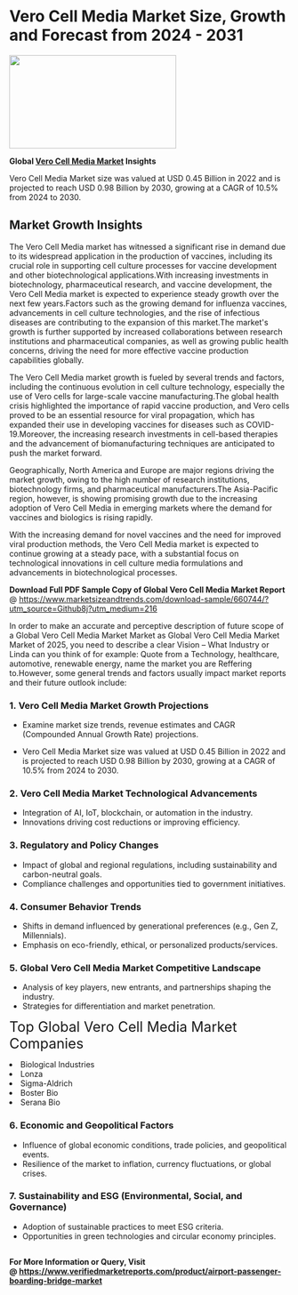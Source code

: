 <H1>Vero Cell Media Market Size, Growth and Forecast from 2024 - 2031</H1><img class="aligncenter size-medium wp-image-584254" src="https://thirdeyenews.in/wp-content/uploads/2024/09/Global-Market-Research-300x168.jpeg" alt="" width="300" height="168" /><p><strong>Global&nbsp;<a href="https://www.marketsizeandtrends.com/download-sample/660744/?utm_source=Github8j?utm_medium=216">Vero Cell Media Market</a> Insights</strong></p><p>Vero Cell Media Market size was valued at USD 0.45 Billion in 2022 and is projected to reach USD 0.98 Billion by 2030, growing at a CAGR of 10.5% from 2024 to 2030.</p><p><h2>Market Growth Insights</h2> <p>The Vero Cell Media market has witnessed a significant rise in demand due to its widespread application in the production of vaccines, including its crucial role in supporting cell culture processes for vaccine development and other biotechnological applications.With increasing investments in biotechnology, pharmaceutical research, and vaccine development, the Vero Cell Media market is expected to experience steady growth over the next few years.Factors such as the growing demand for influenza vaccines, advancements in cell culture technologies, and the rise of infectious diseases are contributing to the expansion of this market.The market's growth is further supported by increased collaborations between research institutions and pharmaceutical companies, as well as growing public health concerns, driving the need for more effective vaccine production capabilities globally.</p> <p>The Vero Cell Media market growth is fueled by several trends and factors, including the continuous evolution in cell culture technology, especially the use of Vero cells for large-scale vaccine manufacturing.The global health crisis highlighted the importance of rapid vaccine production, and Vero cells proved to be an essential resource for viral propagation, which has expanded their use in developing vaccines for diseases such as COVID-19.Moreover, the increasing research investments in cell-based therapies and the advancement of biomanufacturing techniques are anticipated to push the market forward.</p> <p>Geographically, North America and Europe are major regions driving the market growth, owing to the high number of research institutions, biotechnology firms, and pharmaceutical manufacturers.The Asia-Pacific region, however, is showing promising growth due to the increasing adoption of Vero Cell Media in emerging markets where the demand for vaccines and biologics is rising rapidly.</p> <p>With the increasing demand for novel vaccines and the need for improved viral production methods, the Vero Cell Media market is expected to continue growing at a steady pace, with a substantial focus on technological innovations in cell culture media formulations and advancements in biotechnological processes.</p> <p><span class=""><strong>Download Full PDF Sample Copy of Global Vero Cell Media Market Report</strong> @ <a href="https://www.marketsizeandtrends.com/download-sample/660744/?utm_source=Github8j?utm_medium=216" target="_blank">https://www.marketsizeandtrends.com/download-sample/660744/?utm_source=Github8j?utm_medium=216</a></span></p><p>In order to make an accurate and perceptive description of future scope of a Global&nbsp;Vero Cell Media Market Market as Global&nbsp;Vero Cell Media Market Market of 2025, you need to describe a clear Vision &ndash; What Industry or Linda can you think of for example: Quote from a Technology, healthcare, automotive, renewable energy, name the market you are Reffering to.However, some general trends and factors usually impact market reports and their future outlook include:</p><h3>1.&nbsp;<strong>Vero Cell Media Market Growth Projections</strong></h3><ul><li>Examine market size trends, revenue estimates and CAGR (Compounded Annual Growth Rate) projections.</li><li><p>Vero Cell Media Market size was valued at USD 0.45 Billion in 2022 and is projected to reach USD 0.98 Billion by 2030, growing at a CAGR of 10.5% from 2024 to 2030.</p></li></ul><h3>2.&nbsp;<strong>Vero Cell Media Market Technological Advancements</strong></h3><ul><li>Integration of AI, IoT, blockchain, or automation in the industry.</li><li>Innovations driving cost reductions or improving efficiency.</li></ul><h3>3.&nbsp;<strong>Regulatory and Policy Changes</strong></h3><ul><li>Impact of global and regional regulations, including sustainability and carbon-neutral goals.</li><li>Compliance challenges and opportunities tied to government initiatives.</li></ul><h3>4.&nbsp;<strong>Consumer Behavior Trends</strong></h3><ul><li>Shifts in demand influenced by generational preferences (e.g., Gen Z, Millennials).</li><li>Emphasis on eco-friendly, ethical, or personalized products/services.</li></ul><h3>5.&nbsp;<strong>Global Vero Cell Media Market Competitive Landscape</strong></h3><ul><li>Analysis of key players, new entrants, and partnerships shaping the industry.</li><li>Strategies for differentiation and market penetration.</li></ul><p data-pm-slice="1 1 []"><span style="color: inherit; font-family: inherit; font-size: 25px;">Top Global Vero Cell Media Market Companies</span></p><div class="" data-test-id=""><p><li>Biological Industries</li><li> Lonza</li><li> Sigma-Aldrich</li><li> Boster Bio</li><li> Serana Bio</li></p></div><h3>6.&nbsp;<strong>Economic and Geopolitical Factors</strong></h3><ul><li>Influence of global economic conditions, trade policies, and geopolitical events.</li><li>Resilience of the market to inflation, currency fluctuations, or global crises.</li></ul><h3>7.&nbsp;<strong>Sustainability and ESG (Environmental, Social, and Governance)</strong></h3><ul><li>Adoption of sustainable practices to meet ESG criteria.</li><li>Opportunities in green technologies and circular economy principles.</li></ul><h2><strong style="font-size: 14px;">For More Information or Query, Visit @&nbsp;</strong><a style="background-color: #ffffff; font-size: 14px;" href="https://www.marketsizeandtrends.com/report/vero-cell-media-market/" target="_blank">https://www.verifiedmarketreports.com/product/airport-passenger-boarding-bridge-market</a></h2>